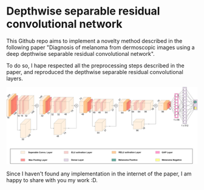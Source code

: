 # Depthwise separable residual convolutional network

This Github repo aims to implement a novelty method described in the following paper "Diagnosis of melanoma from dermoscopic images using a deep depthwise separable residual convolutional network". 

To do so, I hape respected all the preprocessing steps described in the paper, and reproduced the depthwise separable residual convolutional layers. 

![Alt text]( ipr2bf01962-fig-0003-m.jpg/ "Model architecture")


Since I haven't found any implementation in the internet of the paper, I am happy to share with you my work :D. 


